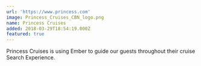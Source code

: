 ```yaml
---
url: 'https://www.princess.com'
image: Princess_Cruises_CBN_logo.png
name: Princess Cruises
added: 2018-03-29T18:54:19.000Z
featured: true
---
```

Princess Cruises is using Ember to guide our guests throughout their cruise Search Experience.
